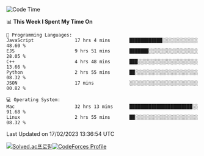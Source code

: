 
<!--START_SECTION:waka-->
![Code Time](http://img.shields.io/badge/Code%20Time-2%2C522%20hrs%207%20mins-blue)

📊 **This Week I Spent My Time On** 

```text
💬 Programming Languages: 
JavaScript               17 hrs 4 mins       ████████████░░░░░░░░░░░░░   48.60 % 
EJS                      9 hrs 51 mins       ███████░░░░░░░░░░░░░░░░░░   28.05 % 
C++                      4 hrs 48 mins       ███░░░░░░░░░░░░░░░░░░░░░░   13.66 % 
Python                   2 hrs 55 mins       ██░░░░░░░░░░░░░░░░░░░░░░░   08.32 % 
JSON                     17 mins             ░░░░░░░░░░░░░░░░░░░░░░░░░   00.82 % 

💻 Operating System: 
Mac                      32 hrs 13 mins      ███████████████████████░░   91.68 % 
Linux                    2 hrs 55 mins       ██░░░░░░░░░░░░░░░░░░░░░░░   08.32 % 

```


 Last Updated on 17/02/2023 13:36:54 UTC
<!--END_SECTION:waka-->
[![Solved.ac프로필](http://mazassumnida.wtf/api/generate_badge?boj=hckim96)](https://solved.ac/hckim96)[![CodeForces Profile](https://cf.leed.at?id=hckim96)](https://codeforces.com/profile/hckim96)
